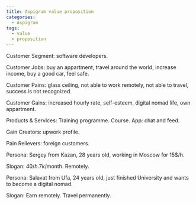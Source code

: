 ```yaml
---
title: Aspigram value proposition
categories: 
  - Aspigram
tags:
  - value
  - proposition
---
```


Customer Segment: software developers. 

Customer Jobs: buy an appartment, travel around the world, increase income, buy a good car, feel safe. 

Customer Pains: glass ceiling, not able to work remotely, not able to travel, success is not recognized.

Customer Gains: increased hourly rate, self-esteem, digital nomad life, own appartment.  


Products & Services: Training programme. Course. App: chat and feed.     

Gain Creators: upwork profile. 

Pain Relievers: foreign customers.  


Persona: Sergey from Kazan, 28 years old, working in Moscow for 15$/h.

Slogan: 40$/h. 7k$/month. Remotely. 


Persona: Salavat from Ufa, 24 years old, just finished University and wants to become a digital nomad.
   
Slogan: Earn remotely. Travel permanently. 